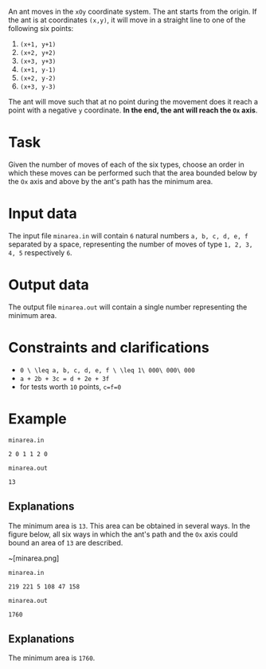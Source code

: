 An ant moves in the `xOy` coordinate system. The ant starts from the origin. If the ant is at coordinates `(x,y)`, it will move in a straight line to one of the following six points:
1. `(x+1, y+1)`
2. `(x+2, y+2)`
3. `(x+3, y+3)`
4. `(x+1, y-1)`
5. `(x+2, y-2)`
6. `(x+3, y-3)`

The ant will move such that at no point during the movement does it reach a point with a negative `y` coordinate. **In the end, the ant will reach the `Ox` axis**.

# Task
Given the number of moves of each of the six types, choose an order in which these moves can be performed such that the area bounded below by the `Ox` axis and above by the ant's path has the minimum area.

# Input data
The input file `minarea.in` will contain `6` natural numbers `a, b, c, d, e, f` separated by a space, representing the number of moves of type `1, 2, 3, 4, 5` respectively `6`.

# Output data
The output file `minarea.out` will contain a single number representing the minimum area.

# Constraints and clarifications
* `0 \ \leq a, b, c, d, e, f \ \leq 1\ 000\ 000\ 000`
* `a + 2b + 3c = d + 2e + 3f`
* for tests worth `10` points, `c=f=0`

# Example
`minarea.in`
```
2 0 1 1 2 0
```
`minarea.out`
```
13
```

Explanations
---
The minimum area is `13`. This area can be obtained in several ways. In the figure below, all six ways in which the ant's path and the `Ox` axis could bound an area of `13` are described.

~[minarea.png]

`minarea.in`
```
219 221 5 108 47 158
```
`minarea.out`
```
1760
```

Explanations
---
The minimum area is `1760`.